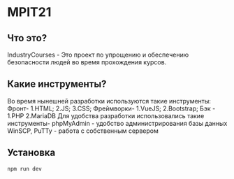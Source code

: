 # MPIT21	
Что это?
--------
IndustryCourses - Это проект по упрощению и обеспечению безопасности людей во время прохождения курсов.


Какие инструменты?
------------------

Во время нынешней разработки используются такие инструменты:
Фронт-
1.HTML;
2.JS;
3.CSS;
Фреймворки-
1.VueJS;
2.Bootstrap;
Бэк - 
1.PHP
2.MariaDB
Для удобства разработки использовались такие инструменты-
phpMyAdmin - удобство администрирования базы данных
WinSCP, PuTTy - работа с собственным сервером


Установка
-------------------
```
npm run dev
```
	